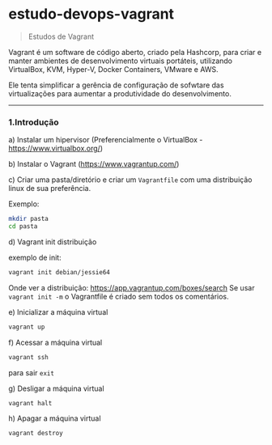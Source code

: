 # estudo-devops-vagrant

> Estudos de Vagrant

Vagrant é um software de código aberto, criado pela Hashcorp, para criar e manter ambientes de desenvolvimento virtuais portáteis, utilizando VirtualBox, KVM, Hyper-V, Docker Containers, VMware e AWS.

Ele tenta simplificar a gerência de configuração de sofwtare das virtualizações para aumentar a produtividade do desenvolvimento. 

---
### 1.Introdução ###

a) Instalar um hipervisor (Preferencialmente o VirtualBox - https://www.virtualbox.org/)

b) Instalar o Vagrant (https://www.vagrantup.com/)

c) Criar uma pasta/diretório e criar um `Vagrantfile` com uma distribuição linux de sua preferência.

Exemplo:
```bash
mkdir pasta
cd pasta
```
d) Vagrant init distribuição

exemplo de init:
```bash
vagrant init debian/jessie64
```
Onde ver a distribuição: https://app.vagrantup.com/boxes/search
Se usar `vagrant init -m` o Vagrantfile é criado sem todos os comentários.

e) Inicializar a máquina virtual
```bash
vagrant up
```
f) Acessar a máquina virtual
```bash
vagrant ssh
```
para sair `exit`

g) Desligar a máquina virtual
```bash
vagrant halt
```
h) Apagar a máquina virtual
```bash
vagrant destroy
```
